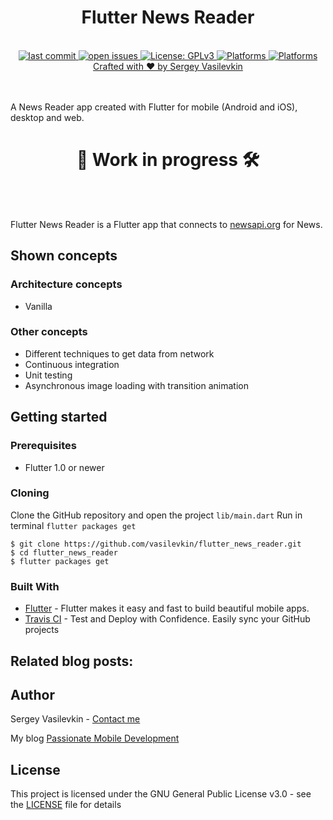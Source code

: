 <h1 align="center">Flutter News Reader</h1>

<br />

<div align="center">
<!-- Travis CI -->

<!--
<a href="https://travis-ci.org/vasilevkin/flutter_news_reader">
<img src="https://travis-ci.org/vasilevkin/flutter_news_reader.svg?branch=master" alt="Travis CI">
-->

<!-- Last commit -->
<a href="https://github.com/vasilevkin/flutter_news_reader/commits/master">
<img src="https://img.shields.io/github/last-commit/vasilevkin/flutter_news_reader.svg" alt="last commit">

<!-- Open issues -->
<a href="https://github.com/vasilevkin/flutter_news_reader/issues">
<img src="https://img.shields.io/github/issues-raw/vasilevkin/flutter_news_reader.svg" alt="open issues">

<!-- License: GPLv3 -->
<a href="https://opensource.org/licenses/gpl-3.0.html">
<img src="https://img.shields.io/badge/License-GPLv3-yellow.svg" alt="License: GPLv3">

<!-- Platforms -->
<a href="https://flutter.dev">
<img src="https://img.shields.io/badge/platform-iOS-lightgrey.svg" alt="Platforms">
<a href="https://flutter.dev">
<img src="https://img.shields.io/badge/platform-Android-lightgrey.svg" alt="Platforms">
</div>

<div align="center">
<sub><a href="https://svasilevkin.wordpress.com/">Crafted with ❤︎ by Sergey Vasilevkin</a></sub>
</div>

<br />

<br />


A News Reader app created with Flutter for mobile (Android and iOS), desktop and web.


<h1 align="center">👷 Work in progress 🛠️</h1>

<br />

<br />


Flutter News Reader is a Flutter app that connects to [newsapi.org](https://newsapi.org) for News.

## Shown concepts

### Architecture concepts

* Vanilla

### Other concepts

* Different techniques to get data from network
* Continuous integration
* Unit testing
* Asynchronous image loading with transition animation


## Getting started

### Prerequisites

* Flutter 1.0 or newer

### Cloning

Clone the GitHub repository and open the project `lib/main.dart`
Run in terminal `flutter packages get`

```
$ git clone https://github.com/vasilevkin/flutter_news_reader.git
$ cd flutter_news_reader
$ flutter packages get
```

### Built With

- [Flutter](https://flutter.dev) - Flutter makes it easy and fast to build beautiful mobile apps.
- [Travis CI](https://travis-ci.org) - Test and Deploy with Confidence. Easily sync your GitHub projects


## Related blog posts:


## Author

Sergey Vasilevkin - [Contact me](https://svasilevkin.wordpress.com/contact-me/)

My blog
[Passionate Mobile Development](https://svasilevkin.wordpress.com/blog/)

## License

This project is licensed under the GNU General Public License v3.0 - see the [LICENSE](LICENSE) file for details
